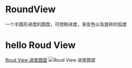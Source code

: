 # RoundView
一个半圆形进度的圆盘，可控制进度，渐变色以及旋转的弧度

# hello Roud View
[Roud View 进度圆盘](http://code4app.com/forum.php?mod=viewthread&tid=11996&extra=)
![Roud View 进度圆盘](https://github.com/GetCodeApp/RoundView/blob/master/customRoundView/customRoundView/roundView.gif)


